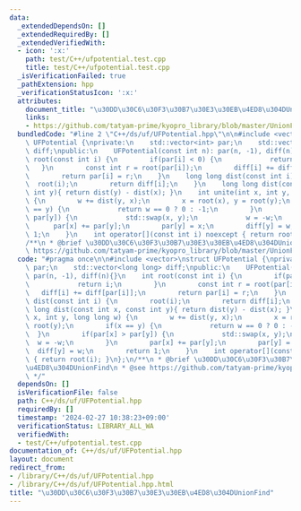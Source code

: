 ```yaml
---
data:
  _extendedDependsOn: []
  _extendedRequiredBy: []
  _extendedVerifiedWith:
  - icon: ':x:'
    path: test/C++/ufpotential.test.cpp
    title: test/C++/ufpotential.test.cpp
  _isVerificationFailed: true
  _pathExtension: hpp
  _verificationStatusIcon: ':x:'
  attributes:
    document_title: "\u30DD\u30C6\u30F3\u30B7\u30E3\u30EB\u4ED8\u304DUnionFind"
    links:
    - https://github.com/tatyam-prime/kyopro_library/blob/master/UnionFind.cpp
  bundledCode: "#line 2 \"C++/ds/uf/UFPotential.hpp\"\n\n#include <vector>\nstruct\
    \ UFPotential {\nprivate:\n    std::vector<int> par;\n    std::vector<long long>\
    \ diff;\npublic:\n    UFPotential(const int n): par(n, -1), diff(n){}\n    int\
    \ root(const int i) {\n        if(par[i] < 0) {\n            return i;\n     \
    \   }\n        const int r = root(par[i]);\n        diff[i] += diff[par[i]];\n\
    \        return par[i] = r;\n    }\n    long long dist(const int i) {\n      \
    \  root(i);\n        return diff[i];\n    }\n    long long dist(const int x, const\
    \ int y){ return dist(y) - dist(x); }\n    int unite(int x, int y, long long w)\
    \ {\n        w += dist(y, x);\n        x = root(x), y = root(y);\n        if(x\
    \ == y) {\n            return w == 0 ? 0 : -1;\n        }\n        if(par[x] >\
    \ par[y]) {\n            std::swap(x, y);\n            w = -w;\n        }\n  \
    \      par[x] += par[y];\n        par[y] = x;\n        diff[y] = w;\n        return\
    \ 1;\n    }\n    int operator[](const int i) noexcept { return root(i); }\n};\n\
    /**\n * @brief \u30DD\u30C6\u30F3\u30B7\u30E3\u30EB\u4ED8\u304DUnionFind\n * @see\
    \ https://github.com/tatyam-prime/kyopro_library/blob/master/UnionFind.cpp\n */\n"
  code: "#pragma once\n\n#include <vector>\nstruct UFPotential {\nprivate:\n    std::vector<int>\
    \ par;\n    std::vector<long long> diff;\npublic:\n    UFPotential(const int n):\
    \ par(n, -1), diff(n){}\n    int root(const int i) {\n        if(par[i] < 0) {\n\
    \            return i;\n        }\n        const int r = root(par[i]);\n     \
    \   diff[i] += diff[par[i]];\n        return par[i] = r;\n    }\n    long long\
    \ dist(const int i) {\n        root(i);\n        return diff[i];\n    }\n    long\
    \ long dist(const int x, const int y){ return dist(y) - dist(x); }\n    int unite(int\
    \ x, int y, long long w) {\n        w += dist(y, x);\n        x = root(x), y =\
    \ root(y);\n        if(x == y) {\n            return w == 0 ? 0 : -1;\n      \
    \  }\n        if(par[x] > par[y]) {\n            std::swap(x, y);\n          \
    \  w = -w;\n        }\n        par[x] += par[y];\n        par[y] = x;\n      \
    \  diff[y] = w;\n        return 1;\n    }\n    int operator[](const int i) noexcept\
    \ { return root(i); }\n};\n/**\n * @brief \u30DD\u30C6\u30F3\u30B7\u30E3\u30EB\
    \u4ED8\u304DUnionFind\n * @see https://github.com/tatyam-prime/kyopro_library/blob/master/UnionFind.cpp\n\
    \ */"
  dependsOn: []
  isVerificationFile: false
  path: C++/ds/uf/UFPotential.hpp
  requiredBy: []
  timestamp: '2024-02-27 10:38:23+09:00'
  verificationStatus: LIBRARY_ALL_WA
  verifiedWith:
  - test/C++/ufpotential.test.cpp
documentation_of: C++/ds/uf/UFPotential.hpp
layout: document
redirect_from:
- /library/C++/ds/uf/UFPotential.hpp
- /library/C++/ds/uf/UFPotential.hpp.html
title: "\u30DD\u30C6\u30F3\u30B7\u30E3\u30EB\u4ED8\u304DUnionFind"
---
```

